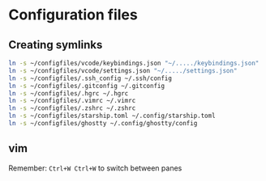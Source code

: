 # Configuration files

## Creating symlinks

```bash
ln -s ~/configfiles/vcode/keybindings.json "~/...../keybindings.json"
ln -s ~/configfiles/vcode/settings.json "~/...../settings.json"
ln -s ~/configfiles/.ssh_config ~/.ssh/config
ln -s ~/configfiles/.gitconfig ~/.gitconfig
ln -s ~/configfiles/.hgrc ~/.hgrc
ln -s ~/configfiles/.vimrc ~/.vimrc
ln -s ~/configfiles/.zshrc ~/.zshrc
ln -s ~/configfiles/starship.toml ~/.config/starship.toml
ln -s ~/configfiles/ghostty ~/.config/ghostty/config
```

## vim

Remember: `Ctrl+W Ctrl+W` to switch between panes
